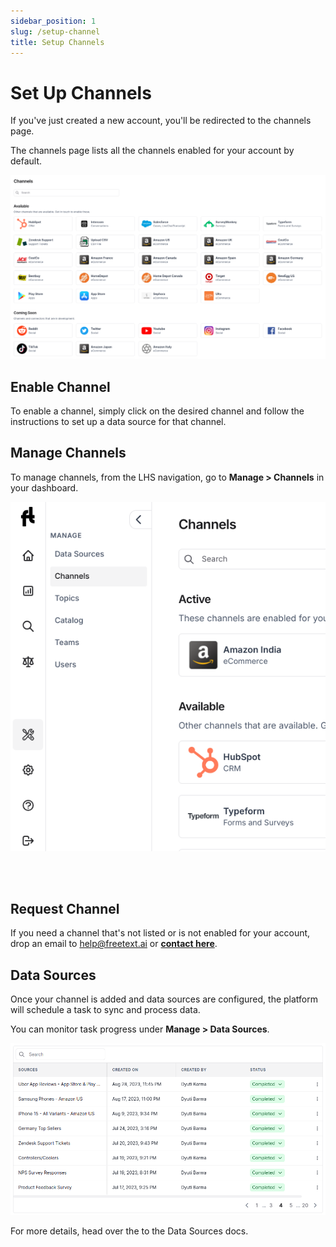 ```yaml
---
sidebar_position: 1
slug: /setup-channel
title: Setup Channels
---
```


# Set Up Channels

If you've just created a new account, you'll be redirected to the channels page.

The channels page lists all the channels enabled for your account by default.

![Image 0](/img/help/channels.png)


## Enable Channel

To enable a channel, simply click on the desired channel and follow the instructions to set up a data source for that channel.

## Manage Channels

To manage channels, from the LHS navigation, go to **Manage > Channels** in your dashboard.

![Channels-Menu](/img/help/manage-channels-menu.png)


<br />
<br/>

## Request Channel

If you need a channel that's not listed or is not enabled for your account, drop an email to help@freetext.ai or **[contact here](https://freetext.ai/contact)**.


## Data Sources 

Once your channel is added and data sources are configured, the platform will schedule a task to sync and process data.

You can monitor task progress under **Manage > Data Sources**.

![Task Progress Screenshot](/img/help/data-sources.png)

For more details, head over the to the Data Sources docs.
